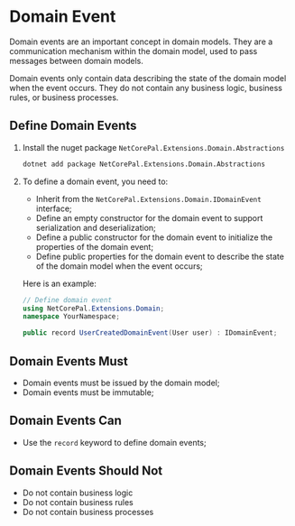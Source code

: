 # Domain Event

Domain events are an important concept in domain models. They are a communication mechanism within the domain model, used to pass messages between domain models.

Domain events only contain data describing the state of the domain model when the event occurs. They do not contain any business logic, business rules, or business processes.

## Define Domain Events

1. Install the nuget package `NetCorePal.Extensions.Domain.Abstractions`

    ```bash
    dotnet add package NetCorePal.Extensions.Domain.Abstractions
    ```

2. To define a domain event, you need to:

    + Inherit from the `NetCorePal.Extensions.Domain.IDomainEvent` interface;
    + Define an empty constructor for the domain event to support serialization and deserialization;
    + Define a public constructor for the domain event to initialize the properties of the domain event;
    + Define public properties for the domain event to describe the state of the domain model when the event occurs;
    
    Here is an example:

    ```csharp
    // Define domain event
    using NetCorePal.Extensions.Domain;
    namespace YourNamespace;
   
    public record UserCreatedDomainEvent(User user) : IDomainEvent;
    ```

## Domain Events Must

- Domain events must be issued by the domain model;
- Domain events must be immutable;

## Domain Events Can

- Use the `record` keyword to define domain events;

## Domain Events Should Not

- Do not contain business logic
- Do not contain business rules
- Do not contain business processes
